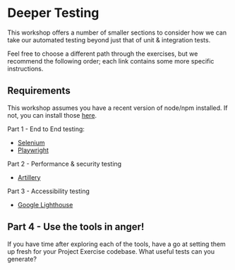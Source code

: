 # Deeper Testing

This workshop offers a number of smaller sections to consider how we can take our automated testing beyond just that of unit & integration tests.

Feel free to choose a different path through the exercises, but we recommend the following order; each link contains some more specific instructions.

## Requirements

This workshop assumes you have a recent version of node/npm installed. If not, you can install those [here](https://nodejs.org/en/download/).

Part 1 - End to End testing:
* [Selenium](./e2e-selenium/Readme.md)
* [Playwright](./playwright/Readme.md)

Part 2 - Performance & security testing
* [Artillery](./artillery/Readme.md)

Part 3 - Accessibility testing
* [Google Lighthouse](./lighthouse/Readme.md)

## Part 4 - Use the tools in anger!

If you have time after exploring each of the tools, have a go at setting them up fresh for your Project Exercise codebase. What useful tests can you generate?

